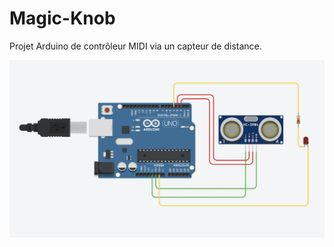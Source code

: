 # Magic-Knob
Projet Arduino de contrôleur MIDI via un capteur de distance.

<img src="schema-montage.png">
